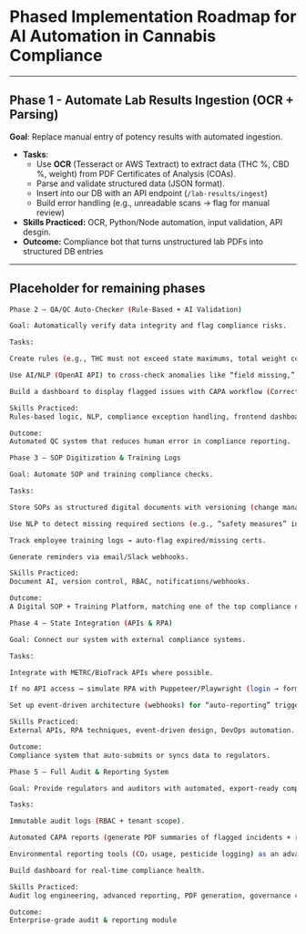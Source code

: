 # Phased Implementation Roadmap for AI Automation in Cannabis Compliance
---
## Phase 1 - Automate Lab Results Ingestion (OCR + Parsing)
**Goal**: Replace manual entry of potency results with automated ingestion.
- **Tasks**:
    - Use **OCR** (Tesseract or AWS Textract) to extract data (THC %, CBD %, weight) from PDF Certificates of Analysis (COAs).
    - Parse and validate structured data (JSON format).
    - Insert into our DB with an API endpoint (`/lab-results/ingest`)
    - Build error handling (e.g., unreadable scans -> flag for manual review)
- **Skills Practiced:**
OCR, Python/Node automation, input validation, API desgin.
- **Outcome:**
Compliance bot that turns unstructured lab PDFs into structured DB entries

---
## Placeholder for remaining phases
```bash
Phase 2 – QA/QC Auto-Checker (Rule-Based + AI Validation)

Goal: Automatically verify data integrity and flag compliance risks.

Tasks:

Create rules (e.g., THC must not exceed state maximums, total weight consistency).

Use AI/NLP (OpenAI API) to cross-check anomalies like “field missing,” “inconsistent units.”

Build a dashboard to display flagged issues with CAPA workflow (Corrective and Preventive Action).

Skills Practiced:
Rules-based logic, NLP, compliance exception handling, frontend dashboards.

Outcome:
Automated QC system that reduces human error in compliance reporting.

Phase 3 – SOP Digitization & Training Logs

Goal: Automate SOP and training compliance checks.

Tasks:

Store SOPs as structured digital documents with versioning (change management).

Use NLP to detect missing required sections (e.g., “safety measures” in pesticide SOP).

Track employee training logs → auto-flag expired/missing certs.

Generate reminders via email/Slack webhooks.

Skills Practiced:
Document AI, version control, RBAC, notifications/webhooks.

Outcome:
A Digital SOP + Training Platform, matching one of the top compliance needs we flagged (“top shelf”).

Phase 4 – State Integration (APIs & RPA)

Goal: Connect our system with external compliance systems.

Tasks:

Integrate with METRC/BioTrack APIs where possible.

If no API access → simulate RPA with Puppeteer/Playwright (login → form-fill → report submission).

Set up event-driven architecture (webhooks) for “auto-reporting” triggered by system actions.

Skills Practiced:
External APIs, RPA techniques, event-driven design, DevOps automation.

Outcome:
Compliance system that auto-submits or syncs data to regulators.

Phase 5 – Full Audit & Reporting System

Goal: Provide regulators and auditors with automated, export-ready compliance reports.

Tasks:

Immutable audit logs (RBAC + tenant scope).

Automated CAPA reports (generate PDF summaries of flagged incidents + resolution logs).

Environmental reporting tools (CO₂ usage, pesticide logging) as an advanced feature.

Build dashboard for real-time compliance health.

Skills Practiced:
Audit log engineering, advanced reporting, PDF generation, governance compliance.

Outcome:
Enterprise-grade audit & reporting module
```
